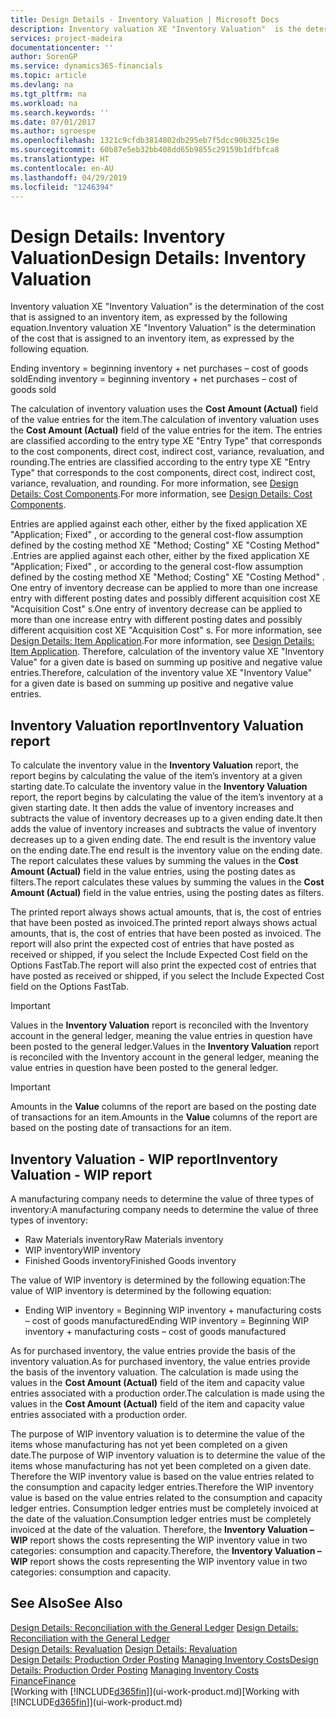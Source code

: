 ```yaml
---
title: Design Details - Inventory Valuation | Microsoft Docs
description: Inventory valuation XE "Inventory Valuation"  is the determination of the cost that is assigned to an inventory item, as expressed by the following equation.
services: project-madeira
documentationcenter: ''
author: SorenGP
ms.service: dynamics365-financials
ms.topic: article
ms.devlang: na
ms.tgt_pltfrm: na
ms.workload: na
ms.search.keywords: ''
ms.date: 07/01/2017
ms.author: sgroespe
ms.openlocfilehash: 1321c9cfdb3814802db295eb7f5dcc90b325c19e
ms.sourcegitcommit: 60b87e5eb32bb408dd65b9855c29159b1dfbfca8
ms.translationtype: HT
ms.contentlocale: en-AU
ms.lasthandoff: 04/29/2019
ms.locfileid: "1246394"
---
```

# <a name="design-details-inventory-valuation"></a><span data-ttu-id="24790-103">Design Details: Inventory Valuation</span><span class="sxs-lookup"><span data-stu-id="24790-103">Design Details: Inventory Valuation</span></span>
<span data-ttu-id="24790-104">Inventory valuation XE "Inventory Valuation"  is the determination of the cost that is assigned to an inventory item, as expressed by the following equation.</span><span class="sxs-lookup"><span data-stu-id="24790-104">Inventory valuation XE "Inventory Valuation"  is the determination of the cost that is assigned to an inventory item, as expressed by the following equation.</span></span>  

<span data-ttu-id="24790-105">Ending inventory = beginning inventory + net purchases – cost of goods sold</span><span class="sxs-lookup"><span data-stu-id="24790-105">Ending inventory = beginning inventory + net purchases – cost of goods sold</span></span>  

<span data-ttu-id="24790-106">The calculation of inventory valuation uses the **Cost Amount (Actual)** field of the value entries for the item.</span><span class="sxs-lookup"><span data-stu-id="24790-106">The calculation of inventory valuation uses the **Cost Amount (Actual)** field of the value entries for the item.</span></span> <span data-ttu-id="24790-107">The entries are classified according to the entry type XE "Entry Type"  that corresponds to the cost components, direct cost, indirect cost, variance, revaluation, and rounding.</span><span class="sxs-lookup"><span data-stu-id="24790-107">The entries are classified according to the entry type XE "Entry Type"  that corresponds to the cost components, direct cost, indirect cost, variance, revaluation, and rounding.</span></span> <span data-ttu-id="24790-108">For more information, see [Design Details: Cost Components](design-details-cost-components.md).</span><span class="sxs-lookup"><span data-stu-id="24790-108">For more information, see [Design Details: Cost Components](design-details-cost-components.md).</span></span>  

<span data-ttu-id="24790-109">Entries are applied against each other, either by the fixed application XE "Application; Fixed" , or according to the general cost-flow assumption defined by the costing method XE "Method; Costing"  XE "Costing Method" .</span><span class="sxs-lookup"><span data-stu-id="24790-109">Entries are applied against each other, either by the fixed application XE "Application; Fixed" , or according to the general cost-flow assumption defined by the costing method XE "Method; Costing"  XE "Costing Method" .</span></span> <span data-ttu-id="24790-110">One entry of inventory decrease can be applied to more than one increase entry with different posting dates and possibly different acquisition cost XE "Acquisition Cost" s.</span><span class="sxs-lookup"><span data-stu-id="24790-110">One entry of inventory decrease can be applied to more than one increase entry with different posting dates and possibly different acquisition cost XE "Acquisition Cost" s.</span></span> <span data-ttu-id="24790-111">For more information, see [Design Details: Item Application](design-details-item-application.md).</span><span class="sxs-lookup"><span data-stu-id="24790-111">For more information, see [Design Details: Item Application](design-details-item-application.md).</span></span> <span data-ttu-id="24790-112">Therefore, calculation of the inventory value XE "Inventory Value"  for a given date is based on summing up positive and negative value entries.</span><span class="sxs-lookup"><span data-stu-id="24790-112">Therefore, calculation of the inventory value XE "Inventory Value"  for a given date is based on summing up positive and negative value entries.</span></span>  

## <a name="inventory-valuation-report"></a><span data-ttu-id="24790-113">Inventory Valuation report</span><span class="sxs-lookup"><span data-stu-id="24790-113">Inventory Valuation report</span></span>  
<span data-ttu-id="24790-114">To calculate the inventory value in the **Inventory Valuation** report, the report begins by calculating the value of the item’s inventory at a given starting date.</span><span class="sxs-lookup"><span data-stu-id="24790-114">To calculate the inventory value in the **Inventory Valuation** report, the report begins by calculating the value of the item’s inventory at a given starting date.</span></span> <span data-ttu-id="24790-115">It then adds the value of inventory increases and subtracts the value of inventory decreases up to a given ending date.</span><span class="sxs-lookup"><span data-stu-id="24790-115">It then adds the value of inventory increases and subtracts the value of inventory decreases up to a given ending date.</span></span> <span data-ttu-id="24790-116">The end result is the inventory value on the ending date.</span><span class="sxs-lookup"><span data-stu-id="24790-116">The end result is the inventory value on the ending date.</span></span> <span data-ttu-id="24790-117">The report calculates these values by summing the values in the **Cost Amount (Actual)** field in the value entries, using the posting dates as filters.</span><span class="sxs-lookup"><span data-stu-id="24790-117">The report calculates these values by summing the values in the **Cost Amount (Actual)** field in the value entries, using the posting dates as filters.</span></span>  

<span data-ttu-id="24790-118">The printed report always shows actual amounts, that is, the cost of entries that have been posted as invoiced.</span><span class="sxs-lookup"><span data-stu-id="24790-118">The printed report always shows actual amounts, that is, the cost of entries that have been posted as invoiced.</span></span> <span data-ttu-id="24790-119">The report will also print the expected cost of entries that have posted as received or shipped, if you select the Include Expected Cost field on the Options FastTab.</span><span class="sxs-lookup"><span data-stu-id="24790-119">The report will also print the expected cost of entries that have posted as received or shipped, if you select the Include Expected Cost field on the Options FastTab.</span></span>  

> [!IMPORTANT]  
>  <span data-ttu-id="24790-120">Values in the **Inventory Valuation** report is reconciled with the Inventory account in the general ledger, meaning the value entries in question have been posted to the general ledger.</span><span class="sxs-lookup"><span data-stu-id="24790-120">Values in the **Inventory Valuation** report is reconciled with the Inventory account in the general ledger, meaning the value entries in question have been posted to the general ledger.</span></span>  

> [!IMPORTANT]  
>  <span data-ttu-id="24790-121">Amounts in the **Value** columns of the report are based on the posting date of transactions for an item.</span><span class="sxs-lookup"><span data-stu-id="24790-121">Amounts in the **Value** columns of the report are based on the posting date of transactions for an item.</span></span>  

## <a name="inventory-valuation---wip-report"></a><span data-ttu-id="24790-122">Inventory Valuation - WIP report</span><span class="sxs-lookup"><span data-stu-id="24790-122">Inventory Valuation - WIP report</span></span>  
<span data-ttu-id="24790-123">A manufacturing company needs to determine the value of three types of inventory:</span><span class="sxs-lookup"><span data-stu-id="24790-123">A manufacturing company needs to determine the value of three types of inventory:</span></span>  

* <span data-ttu-id="24790-124">Raw Materials inventory</span><span class="sxs-lookup"><span data-stu-id="24790-124">Raw Materials inventory</span></span>  
* <span data-ttu-id="24790-125">WIP inventory</span><span class="sxs-lookup"><span data-stu-id="24790-125">WIP inventory</span></span>  
* <span data-ttu-id="24790-126">Finished Goods inventory</span><span class="sxs-lookup"><span data-stu-id="24790-126">Finished Goods inventory</span></span>  

<span data-ttu-id="24790-127">The value of WIP inventory is determined by the following equation:</span><span class="sxs-lookup"><span data-stu-id="24790-127">The value of WIP inventory is determined by the following equation:</span></span>  

* <span data-ttu-id="24790-128">Ending WIP inventory = Beginning WIP inventory + manufacturing costs – cost of goods manufactured</span><span class="sxs-lookup"><span data-stu-id="24790-128">Ending WIP inventory = Beginning WIP inventory + manufacturing costs – cost of goods manufactured</span></span>  

<span data-ttu-id="24790-129">As for purchased inventory, the value entries provide the basis of the inventory valuation.</span><span class="sxs-lookup"><span data-stu-id="24790-129">As for purchased inventory, the value entries provide the basis of the inventory valuation.</span></span> <span data-ttu-id="24790-130">The calculation is made using the values in the **Cost Amount (Actual)** field of the item and capacity value entries associated with a production order.</span><span class="sxs-lookup"><span data-stu-id="24790-130">The calculation is made using the values in the **Cost Amount (Actual)** field of the item and capacity value entries associated with a production order.</span></span>  

<span data-ttu-id="24790-131">The purpose of WIP inventory valuation is to determine the value of the items whose manufacturing has not yet been completed on a given date.</span><span class="sxs-lookup"><span data-stu-id="24790-131">The purpose of WIP inventory valuation is to determine the value of the items whose manufacturing has not yet been completed on a given date.</span></span> <span data-ttu-id="24790-132">Therefore the WIP inventory value is based on the value entries related to the consumption and capacity ledger entries.</span><span class="sxs-lookup"><span data-stu-id="24790-132">Therefore the WIP inventory value is based on the value entries related to the consumption and capacity ledger entries.</span></span> <span data-ttu-id="24790-133">Consumption ledger entries must be completely invoiced at the date of the valuation.</span><span class="sxs-lookup"><span data-stu-id="24790-133">Consumption ledger entries must be completely invoiced at the date of the valuation.</span></span> <span data-ttu-id="24790-134">Therefore, the **Inventory Valuation – WIP** report shows the costs representing the WIP inventory value in two categories: consumption and capacity.</span><span class="sxs-lookup"><span data-stu-id="24790-134">Therefore, the **Inventory Valuation – WIP** report shows the costs representing the WIP inventory value in two categories: consumption and capacity.</span></span>  

## <a name="see-also"></a><span data-ttu-id="24790-135">See Also</span><span class="sxs-lookup"><span data-stu-id="24790-135">See Also</span></span>  
<span data-ttu-id="24790-136">[Design Details: Reconciliation with the General Ledger](design-details-reconciliation-with-the-general-ledger.md) </span><span class="sxs-lookup"><span data-stu-id="24790-136">[Design Details: Reconciliation with the General Ledger](design-details-reconciliation-with-the-general-ledger.md) </span></span>  
<span data-ttu-id="24790-137">[Design Details: Revaluation](design-details-revaluation.md) </span><span class="sxs-lookup"><span data-stu-id="24790-137">[Design Details: Revaluation](design-details-revaluation.md) </span></span>  
<span data-ttu-id="24790-138">[Design Details: Production Order Posting](design-details-production-order-posting.md)
[Managing Inventory Costs](finance-manage-inventory-costs.md)</span><span class="sxs-lookup"><span data-stu-id="24790-138">[Design Details: Production Order Posting](design-details-production-order-posting.md)
[Managing Inventory Costs](finance-manage-inventory-costs.md)</span></span>  
[<span data-ttu-id="24790-139">Finance</span><span class="sxs-lookup"><span data-stu-id="24790-139">Finance</span></span>](finance.md)  
<span data-ttu-id="24790-140">[Working with [!INCLUDE[d365fin](includes/d365fin_md.md)]](ui-work-product.md)</span><span class="sxs-lookup"><span data-stu-id="24790-140">[Working with [!INCLUDE[d365fin](includes/d365fin_md.md)]](ui-work-product.md)</span></span>
